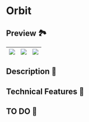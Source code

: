 # Orbit

## Preview 🏞️

| ![](./screenshots/1.png) | ![](./screenshots/2.png) | ![](./screenshots/3.png) |
|:--:|:--:|:--:|

## Description 📝

## Technical Features 🎨

## TO DO 💁
